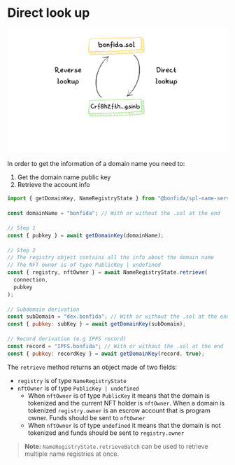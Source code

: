 # Direct look up

![direct-reverse](../assets/direct-reverse.png)

In order to get the information of a domain name you need to:

1. Get the domain name public key
2. Retrieve the account info

```js
import { getDomainKey, NameRegistryState } from "@bonfida/spl-name-service";

const domainName = "bonfida"; // With or without the .sol at the end

// Step 1
const { pubkey } = await getDomainKey(domainName);

// Step 2
// The registry object contains all the info about the domain name
// The NFT owner is of type PublicKey | undefined
const { registry, nftOwner } = await NameRegistryState.retrieve(
  connection,
  pubkey
);

// Subdomain derivation
const subDomain = "dex.bonfida"; // With or without the .sol at the end
const { pubkey: subKey } = await getDomainKey(subDomain);

// Record derivation (e.g IPFS record)
const record = "IPFS.bonfida"; // With or without the .sol at the end
const { pubkey: recordKey } = await getDomainKey(record, true);
```

The `retrieve` method returns an object made of two fields:

- `registry` is of type `NameRegistryState`
- `nftOwner` is of type `PublicKey | undefined`
  - When `nftOwner` is of type `PublicKey` it means that the domain is tokenized and the current NFT holder is `nftOwner`. When a domain is tokenized `registry.owner` is an escrow account that is program owner. Funds should be sent to `nftOwner`
  - When `nftOwner` is of type `undefined` it means that the domain is not tokenized and funds should be sent to `registry.owner`

> **Note:** `NameRegistryState.retrieveBatch` can be used to retrieve multiple name registries at once.
